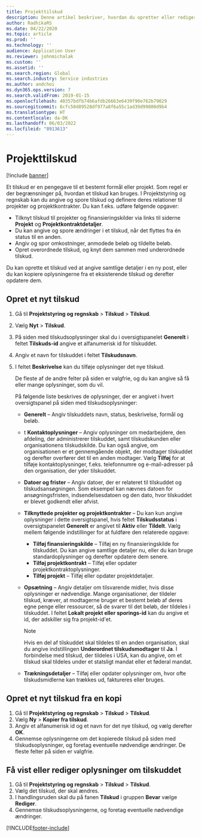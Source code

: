 ```yaml
---
title: Projekttilskud
description: Denne artikel beskriver, hvordan du opretter eller redigerer et tilskud.
author: RadhikaRS
ms.date: 04/22/2020
ms.topic: article
ms.prod: ''
ms.technology: ''
audience: Application User
ms.reviewer: johnmichalak
ms.custom: ''
ms.assetid: ''
ms.search.region: Global
ms.search.industry: Service industries
ms.author: andchoi
ms.dyn365.ops.version: 7
ms.search.validFrom: 2019-01-15
ms.openlocfilehash: 40357bdfb74b6afdb26663e6439f90e762b79029
ms.sourcegitcommit: 6cfc50d89528df977a8f6a55c1ad39d99800d9b4
ms.translationtype: HT
ms.contentlocale: da-DK
ms.lasthandoff: 06/03/2022
ms.locfileid: "8913613"
---
```

# <a name="project-grants"></a>Projekttilskud

[!include [banner](../includes/banner.md)]

Et tilskud er en pengegave til et bestemt formål eller projekt. Som regel er der begrænsninger på, hvordan et tilskud kan bruges. I Projektstyring og regnskab kan du angive og spore tilskud og definere deres relationer til projekter og projektkontrakter. Du kan f.eks. udføre følgende opgaver:

- Tilknyt tilskud til projekter og finansieringskilder via links til siderne **Projekt** og **Projektkontraktdetaljer**.
- Du kan angive og spore ændringer i et tilskud, når det flyttes fra én status til en anden.
- Angiv og spor omkostninger, anmodede beløb og tildelte beløb.
- Opret overordnede tilskud, og knyt dem sammen med underordnede tilskud.

Du kan oprette et tilskud ved at angive samtlige detaljer i en ny post, eller du kan kopiere oplysningerne fra et eksisterende tilskud og derefter opdatere dem.

## <a name="create-a-new-grant"></a>Opret et nyt tilskud

1. Gå til **Projektstyring og regnskab** \> **Tilskud** \> **Tilskud**.
2. Vælg **Nyt** \> **Tilskud**.
3. På siden med tilskudsoplysninger skal du i oversigtspanelet **Generelt** i feltet **Tilskuds-id** angive et alfanumerisk id for tilskuddet.
4. Angiv et navn for tilskuddet i feltet **Tilskudsnavn**.
5. I feltet **Beskrivelse** kan du tilføje oplysninger det nye tilskud.

    De fleste af de andre felter på siden er valgfrie, og du kan angive så få eller mange oplysninger, som du vil.

    På følgende liste beskrives de oplysninger, der er angivet i hvert oversigtspanel på siden med tilskudsoplysninger:

    - **Generelt** – Angiv tilskuddets navn, status, beskrivelse, formål og beløb.
    - t **Kontaktoplysninger** – Angiv oplysninger om medarbejdere, den afdeling, der administrerer tilskuddet, samt tilskudskunden eller organisationens tilskudskilde. Du kan også angive, om organisationen er et gennemgående objekt, der modtager tilskuddet og derefter overfører det til en anden modtager. Vælg **Tilføj** for at tilføje kontaktoplysninger, f.eks. telefonnumre og e-mail-adresser på den organisation, der yder tilskuddet.
    - **Datoer og frister** – Angiv datoer, der er relateret til tilskuddet og tilskudsansøgningen. Som eksempel kan nævnes datoen for ansøgningsfristen, indsendelsesdatoen og den dato, hvor tilskuddet er blevet godkendt eller afvist.
    - **Tilknyttede projekter og projektkontrakter** – Du kan kun angive oplysninger i dette oversigtspanel, hvis feltet **Tilskudsstatus** i oversigtspanelet **Generelt** er angivet til **Aktiv** eller **Tildelt**. Vælg mellem følgende indstillinger for at fuldføre den relaterede opgave:

        - **Tilføj finansieringskilde** – Tilføj en ny finansieringskilde for tilskuddet. Du kan angive samtlige detaljer nu, eller du kan bruge standardoplysninger og derefter opdatere dem senere.
        - **Tilføj projektkontrakt** – Tilføj eller opdater projektkontraktoplysninger.
        - **Tilføj projekt** – Tilføj eller opdater projektdetaljer.

    - **Opsætning** – Angiv detaljer om tilsvarende midler, hvis disse oplysninger er nødvendige. Mange organisationer, der tildeler tilskud, kræver, at modtagerne bruger et bestemt beløb af deres egne penge eller ressourcer, så de svarer til det beløb, der tildeles i tilskuddet. I feltet **Lokalt projekt eller sporings-id** kan du angive et id, der adskiller sig fra projekt-id'et.

        > [!NOTE]
        > Hvis en del af tilskuddet skal tildeles til en anden organisation, skal du angive indstillingen **Underordnet tilskudsmodtager** til **Ja**. I forbindelse med tilskud, der tildeles i USA, kan du angive, om et tilskud skal tildeles under et statsligt mandat eller et føderal mandat.

    - **Trækningsdetaljer** – Tilføj eller opdater oplysninger om, hvor ofte tilskudsmidlerne kan trækkes ud, faktureres eller bruges.

## <a name="create-a-new-grant-from-a-copy"></a>Opret et nyt tilskud fra en kopi

1. Gå til **Projektstyring og regnskab** \> **Tilskud** \> **Tilskud**.
2. Vælg **Ny** \> **Kopier fra tilskud**.
3. Angiv et alfanumerisk id og et navn for det nye tilskud, og vælg derefter **OK**.
4. Gennemse oplysningerne om det kopierede tilskud på siden med tilskudsoplysninger, og foretag eventuelle nødvendige ændringer. De fleste felter på siden er valgfrie.

## <a name="view-or-modify-grant-details"></a>Få vist eller rediger oplysninger om tilskuddet

1. Gå til **Projektstyring og regnskab** \> **Tilskud** \> **Tilskud**.
2. Vælg det tilskud, der skal ændres.
3. I handlingsruden skal du på fanen **Tilskud** i gruppen **Bevar** vælge **Rediger**.
4. Gennemse tilskudsoplysningerne, og foretag eventuelle nødvendige ændringer.


[!INCLUDE[footer-include](../includes/footer-banner.md)]